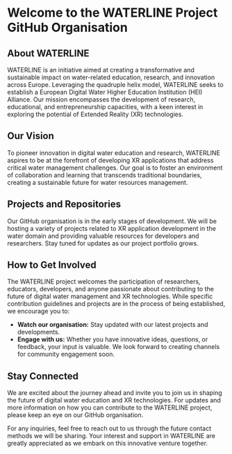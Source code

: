 # Welcome to the WATERLINE Project GitHub Organisation

## About WATERLINE

WATERLINE is an initiative aimed at creating a transformative and sustainable impact on water-related education, research, and innovation across Europe. Leveraging the quadruple helix model, WATERLINE seeks to establish a European Digital Water Higher Education Institution (HEI) Alliance. Our mission encompasses the development of research, educational, and entrepreneurship capacities, with a keen interest in exploring the potential of Extended Reality (XR) technologies.

## Our Vision

To pioneer innovation in digital water education and research, WATERLINE aspires to be at the forefront of developing XR applications that address critical water management challenges. Our goal is to foster an environment of collaboration and learning that transcends traditional boundaries, creating a sustainable future for water resources management.

## Projects and Repositories

Our GitHub organisation is in the early stages of development. We will be hosting a variety of projects related to XR application development in the water domain and providing valuable resources for developers and researchers. Stay tuned for updates as our project portfolio grows.

## How to Get Involved

The WATERLINE project welcomes the participation of researchers, educators, developers, and anyone passionate about contributing to the future of digital water management and XR technologies. While specific contribution guidelines and projects are in the process of being established, we encourage you to:

- **Watch our organisation:** Stay updated with our latest projects and developments.
- **Engage with us:** Whether you have innovative ideas, questions, or feedback, your input is valuable. We look forward to creating channels for community engagement soon.

## Stay Connected

We are excited about the journey ahead and invite you to join us in shaping the future of digital water education and XR technologies. For updates and more information on how you can contribute to the WATERLINE project, please keep an eye on our GitHub organisation.

For any inquiries, feel free to reach out to us through the future contact methods we will be sharing. Your interest and support in WATERLINE are greatly appreciated as we embark on this innovative venture together.

